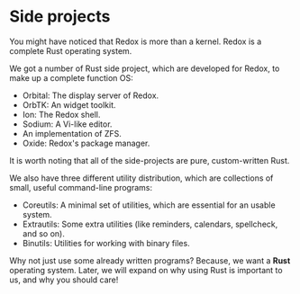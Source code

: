Side projects
=============

You might have noticed that Redox is more than a kernel. Redox is a complete Rust operating system.

We got a number of Rust side project, which are developed for Redox, to make up a complete function OS:

- Orbital: The display server of Redox.
- OrbTK: An widget toolkit.
- Ion: The Redox shell.
- Sodium: A Vi-like editor.
- An implementation of ZFS.
- Oxide: Redox's package manager.

It is worth noting that all of the side-projects are pure, custom-written Rust.

We also have three different utility distribution, which are collections of small, useful command-line programs:
- Coreutils: A minimal set of utilities, which are essential for an usable system.
- Extrautils: Some extra utilities (like reminders, calendars, spellcheck, and so on).
- Binutils: Utilities for working with binary files.

Why not just use some already written programs? Because, we want a **Rust** operating system. Later, we will expand on why using Rust is important to us, and why you should care!
